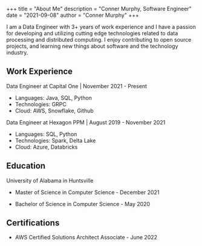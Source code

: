 +++
title = "About Me"
description = "Conner Murphy, Software Engineer"
date = "2021-09-08"
author = "Conner Murphy"
+++

I am a Data Engineer with 3+ years of work experience and I have a passion for developing and utilizing cutting edge technologies related to data processing and distributed computing. I enjoy contributing to open source projects, and learning new things about software and the technology industry.

## Work Experience

Data Engineer at Capital One | November 2021 - Present

- Languages: Java, SQL, Python
- Technologies: GRPC
- Cloud: AWS, Snowflake, Github

Data Engineer at Hexagon PPM | August 2019 - November 2021

- Languages: SQL, Python
- Technologies: Spark, Delta Lake
- Cloud: Azure, Databricks

## Education

University of Alabama in Huntsville

- Master of Science in Computer Science - December 2021

- Bachelor of Science in Computer Science - May 2020

## Certifications

- AWS Certified Solutions Architect Associate - June 2022
